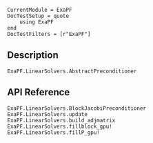 ```@meta
CurrentModule = ExaPF
DocTestSetup = quote
    using ExaPF
end
DocTestFilters = [r"ExaPF"]
```

## Description
```@docs
ExaPF.LinearSolvers.AbstractPreconditioner
```

## API Reference
```@docs
ExaPF.LinearSolvers.BlockJacobiPreconditioner
ExaPF.LinearSolvers.update
ExaPF.LinearSolvers.build_adjmatrix
ExaPF.LinearSolvers.fillblock_gpu!
ExaPF.LinearSolvers.fillP_gpu!
```
